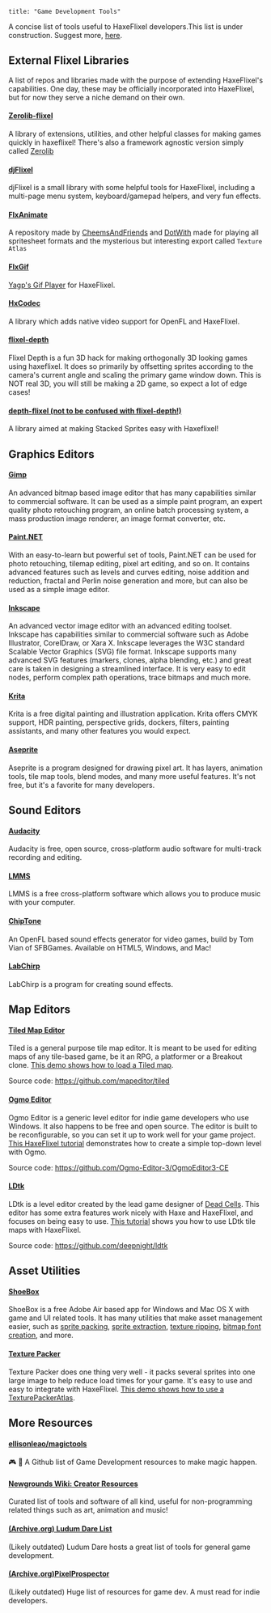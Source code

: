 ```
title: "Game Development Tools"
```
A concise list of tools useful to HaxeFlixel developers.This list is under construction. Suggest more, [here](https://github.com/HaxeFlixel/flixel/issues/2764).


## External Flixel Libraries
A list of repos and libraries made with the purpose of extending HaxeFlixel's capabilities. One day, these may be officially incorporated into HaxeFlixel, but for now they serve a niche demand on their own.

#### [Zerolib-flixel](https://github.com/01010111/zerolib-flixel)
A library of extensions, utilities, and other helpful classes for making games quickly in haxeflixel! There's also a framework agnostic version simply called [Zerolib](https://github.com/01010111/zerolib)

#### [djFlixel](https://github.com/john32b/djFlixel)
djFlixel is a small library with some helpful tools for HaxeFlixel, including a multi-page menu system, keyboard/gamepad helpers, and very fun effects.

#### [FlxAnimate](https://github.com/Dot-Stuff/flxanimate)
A repository made by [CheemsAndFriends](https://github.com/CheemsAndFriends) and [DotWith](https://github.com/DotWith) made for playing all spritesheet formats and the mysterious but interesting export called `Texture Atlas`

#### [FlxGif](https://github.com/MAJigsaw77/flxgif)
[Yagp's Gif Player](https://github.com/yanrishatum/yagp/) for HaxeFlixel.

#### [HxCodec](https://github.com/polybiusproxy/hxCodec)
A library which adds native video support for OpenFL and HaxeFlixel.

#### [flixel-depth](https://github.com/01010111/flixel-depth)

Flixel Depth is a fun 3D hack for making orthogonally 3D looking games using haxeflixel. It does so primarily by offsetting sprites according to the camera's current angle and scaling the primary game window down. This is NOT real 3D, you will still be making a 2D game, so expect a lot of edge cases!

#### [depth-flixel (not to be confused with flixel-depth!)](https://github.com/AustinEast/depth-flixel)

A library aimed at making Stacked Sprites easy with Haxeflixel!


## Graphics Editors

#### [Gimp](http://www.gimp.org/)

An advanced bitmap based image editor that has many capabilities similar to commercial software. It can be used as a simple paint program, an expert quality photo retouching program, an online batch processing system, a mass production image renderer, an image format converter, etc.

#### [Paint.NET](http://www.getpaint.net)
With an easy-to-learn but powerful set of tools, Paint.NET can be used for photo retouching, tilemap editing, pixel art editing, and so on. It contains advanced features such as levels and curves editing, noise addition and reduction, fractal and Perlin noise generation and more, but can also be used as a simple image editor.

#### [Inkscape](http://www.inkscape.org/)

An advanced vector image editor with an advanced editing toolset. Inkscape has capabilities similar to commercial software such as Adobe Illustrator, CorelDraw, or Xara X. Inkscape leverages the W3C standard Scalable Vector Graphics (SVG) file format.
Inkscape supports many advanced SVG features (markers, clones, alpha blending, etc.) and great care is taken in designing a streamlined interface. It is very easy to edit nodes, perform complex path operations, trace bitmaps and much more.

#### [Krita](http://www.krita.org/)

Krita is a free digital painting and illustration application. Krita offers CMYK support, HDR painting, perspective grids, dockers, filters, painting assistants, and many other features you would expect.

#### [Aseprite](https://www.aseprite.org/)

Aseprite is a program designed for drawing pixel art. It has layers, animation tools, tile map tools, blend modes, and many more useful features. It's not free, but it's a favorite for many developers.

## Sound Editors

#### [Audacity](https://www.audacityteam.org/)

Audacity is free, open source, cross-platform audio software for multi-track recording and editing.

#### [LMMS](https://lmms.io/)

LMMS is a free cross-platform software which allows you to produce music with your computer.

#### [ChipTone](https://sfbgames.itch.io/chiptone)

An OpenFL based sound effects generator for video games, build by Tom Vian of SFBGames. Available on HTML5, Windows, and Mac!

#### [LabChirp](https://labbed.net/software/labchirp/)

LabChirp is a program for creating sound effects.

## Map Editors

#### [Tiled Map Editor](https://www.mapeditor.org/)

Tiled is a general purpose tile map editor. It is meant to be used for editing maps of any tile-based game, be it an RPG, a platformer or a Breakout clone. [This demo shows how to load a Tiled map](http://haxeflixel.com/demos/TiledEditor/).

Source code: https://github.com/mapeditor/tiled

#### [Ogmo Editor](https://ogmo-editor-3.github.io/)

Ogmo Editor is a generic level editor for indie game developers who use Windows. It also happens to be free and open source. The editor is built to be reconfigurable, so you can set it up to work well for your game project. [This HaxeFlixel tutorial](http://haxeflixel.com/documentation/part-v-tiles-maps-and-collisions/) demonstrates how to create a simple top-down level with Ogmo.

Source code: https://github.com/Ogmo-Editor-3/OgmoEditor3-CE

#### [LDtk](https://ldtk.io/)

LDtk is a level editor created by the lead game designer of [Dead Cells](https://store.steampowered.com/app/588650/Dead_Cells/). This editor has some extra features work nicely with Haxe and HaxeFlixel, and focuses on being easy to use. [This tutorial](https://goop.wtf/2021/06/05/loading-ldtk-maps-in-haxeflixel.html) shows you how to use LDtk tile maps with HaxeFlixel.

Source code: https://github.com/deepnight/ldtk

## Asset Utilities

#### [ShoeBox](http://renderhjs.net/shoebox/)

ShoeBox is a free Adobe Air based app for Windows and Mac OS X with game and UI related tools. It has many utilities that make asset management easier, such as [sprite packing](http://renderhjs.net/shoebox/packSprites.htm), [sprite extraction](http://renderhjs.net/shoebox/extractSprites.htm), [texture ripping](http://renderhjs.net/shoebox/textureRipper.htm), [bitmap font creation](http://renderhjs.net/shoebox/bitmapFont.htm), and more.

#### [Texture Packer](https://www.codeandweb.com/texturepacker)

Texture Packer does one thing very well - it packs several sprites into one large image to help reduce load times for your game. It's easy to use and easy to integrate with HaxeFlixel. [This demo shows how to use a TexturePackerAtlas](http://haxeflixel.com/demos/TexturePackerAtlas/).

## More Resources

#### [ellisonleao/magictools](https://github.com/ellisonleao/magictools)

🎮 📝 A Github list of Game Development resources to make magic happen.

#### [Newgrounds Wiki: Creator Resources](https://www.newgrounds.com/wiki/creator-resources/)

Curated list of tools and software of all kind, useful for non-programming related things such as art, animation and music!

#### [(Archive.org) Ludum Dare List](https://web.archive.org/web/20171030171759/http://ludumdare.com/compo/tools/)

(Likely outdated) Ludum Dare hosts a great list of tools for general game development.

#### [(Archive.org)PixelProspector](https://web.archive.org/web/20170527203734/http://www.pixelprospector.com/indie-resources/)

(Likely outdated) Huge list of resources for game dev. A must read for indie developers.
